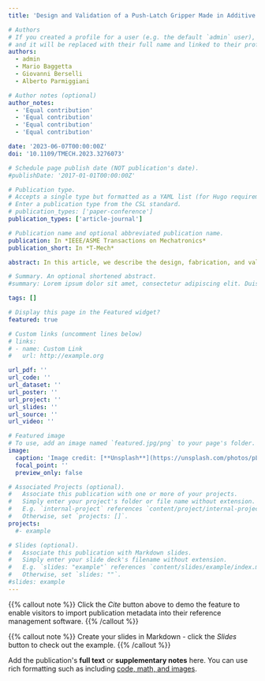 ```yaml
---
title: 'Design and Validation of a Push-Latch Gripper Made in Additive Manufacturing'

# Authors
# If you created a profile for a user (e.g. the default `admin` user), write the username (folder name) here
# and it will be replaced with their full name and linked to their profile.
authors:
  - admin
  - Mario Baggetta
  - Giovanni Berselli
  - Alberto Parmiggiani

# Author notes (optional)
author_notes:
  - 'Equal contribution'
  - 'Equal contribution'
  - 'Equal contribution'
  - 'Equal contribution'

date: '2023-06-07T00:00:00Z'
doi: '10.1109/TMECH.2023.3276073'

# Schedule page publish date (NOT publication's date).
#publishDate: '2017-01-01T00:00:00Z'

# Publication type.
# Accepts a single type but formatted as a YAML list (for Hugo requirements).
# Enter a publication type from the CSL standard.
# publication_types: ['paper-conference']
publication_types: ['article-journal']

# Publication name and optional abbreviated publication name.
publication: In *IEEE/ASME Transactions on Mechatronics*
publication_short: In *T-Mech*

abstract: In this article, we describe the design, fabrication, and validation of a push-latch gripper produced via additive manufacturing, which is capable of performing planar grasps of objects with two opposite parallel surfaces. In particular, the gripper modes of operation are presented, along with an efficient virtual prototype of the system based on a pseudo-rigid body approximation. Such model is proven to be considerably more computationally efficient as compared to the corresponding finite element simulation, while still accurately capturing the fundamental behaviors of the mechanism. Finally, quantitative performance assessments are reported to practically show how fused filament fabrication of Nylon components can be an excellent approach for creating monolithic robotic mechanisms with embodied intelligence that can be effectively employed for pick and place operations. Furthermore, this work represents one further example of an alternative approach to mechanisms development that combines part minimization, faster design iterations, and high repeatability.

# Summary. An optional shortened abstract.
#summary: Lorem ipsum dolor sit amet, consectetur adipiscing elit. Duis posuere tellus ac convallis placerat. Proin tincidunt magna sed ex sollicitudin condimentum.

tags: []

# Display this page in the Featured widget?
featured: true

# Custom links (uncomment lines below)
# links:
# - name: Custom Link
#   url: http://example.org

url_pdf: ''
url_code: ''
url_dataset: ''
url_poster: ''
url_project: ''
url_slides: ''
url_source: ''
url_video: ''

# Featured image
# To use, add an image named `featured.jpg/png` to your page's folder.
image:
  caption: 'Image credit: [**Unsplash**](https://unsplash.com/photos/pLCdAaMFLTE)'
  focal_point: ''
  preview_only: false

# Associated Projects (optional).
#   Associate this publication with one or more of your projects.
#   Simply enter your project's folder or file name without extension.
#   E.g. `internal-project` references `content/project/internal-project/index.md`.
#   Otherwise, set `projects: []`.
projects:
  #- example

# Slides (optional).
#   Associate this publication with Markdown slides.
#   Simply enter your slide deck's filename without extension.
#   E.g. `slides: "example"` references `content/slides/example/index.md`.
#   Otherwise, set `slides: ""`.
#slides: example
---
```


{{% callout note %}}
Click the _Cite_ button above to demo the feature to enable visitors to import publication metadata into their reference management software.
{{% /callout %}}

{{% callout note %}}
Create your slides in Markdown - click the _Slides_ button to check out the example.
{{% /callout %}}

Add the publication's **full text** or **supplementary notes** here. You can use rich formatting such as including [code, math, and images](https://docs.hugoblox.com/content/writing-markdown-latex/).
